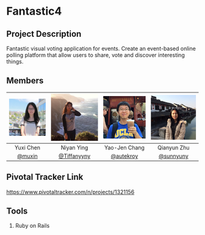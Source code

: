 # Fantastic4

## Project Description
Fantastic visual voting application for events. Create an event-based online polling platform that allow users to share, vote and discover interesting things.

## Members

| ![muxin](https://github.com/scalableinternetservices/Fantastic4/raw/master/res/yuxi.jpg) | ![Tiffanyyny](https://github.com/scalableinternetservices/Fantastic4/raw/master/res/niyan.jpg) | ![autekroy](https://github.com/scalableinternetservices/Fantastic4/raw/master/res/yaoren.jpg) | ![sunnyuny](https://github.com/scalableinternetservices/Fantastic4/raw/master/res/qianyun.jpg) |
| :------------: | :------------: | :------------: | :------------: |
| Yuxi Chen | Niyan Ying | Yao-Jen Chang | Qianyun Zhu |
| [@muxin](https://github.com/muxin) | [@Tiffanyyny](https://github.com/Tiffanyyny) | [@autekroy](https://github.com/autekroy) | [@sunnyuny](https://github.com/sunnyuny) |



## Pivotal Tracker Link
https://www.pivotaltracker.com/n/projects/1321156

## Tools
 1. Ruby on Rails
